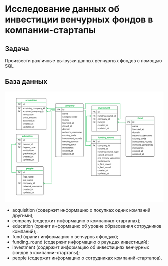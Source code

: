 # Исследование данных об инвестиции венчурных фондов в компании-стартапы

## Задача

Произвести различные выгрузки данных венчурных фондов с помощью SQL

## База данных
![bd](https://github.com/IgorRatnikov/portfolio/blob/master/06_basic_sql/basic_sql_project_ERD.png)

* acquisition (cодержит информацию о покупках одних компаний другими);
* company (cодержит информацию о компаниях-стартапах);
* education (хранит информацию об уровне образования сотрудников компаний);.
* fund (хранит информацию о венчурных фондах);
* funding_round (содержит информацию о раундах инвестиций);
* investment (cодержит информацию об инвестициях венчурных фондов в компании-стартапы);
* people (cодержит информацию о сотрудниках компаний-стартапов).